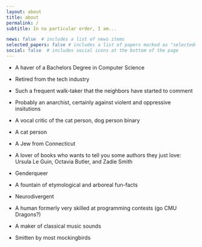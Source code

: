 ```yaml
---
layout: about
title: about
permalink: /
subtitle: In no particular order, I am...

news: false  # includes a list of news items
selected_papers: false # includes a list of papers marked as "selected={true}"
social: false  # includes social icons at the bottom of the page
---
```


- A haver of a Bachelors Degree in Computer Science

- Retired from the tech industry

- Such a frequent walk-taker that the neighbors have started to comment

- Probably an anarchist, certainly against violent and oppressive insitutions

- A vocal critic of the cat person, dog person binary

- A cat person

- A Jew from Connecticut

- A lover of books who wants to tell you some authors they just love: Ursula Le Guin, Octavia Butler, and Zadie Smith

- Genderqueer

- A fountain of etymological and arboreal fun-facts

- Neurodivergent

- A human formerly very skilled at programming contests (go CMU Dragons?)

- A maker of classical music sounds

- Smitten by most mockingbirds


